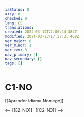 ```yaml
---
iaStatus: 0
a11y: 0
checked: 0
lang: ES
translations: 
created: 2024-03-14T22:06:14.384Z
modified: 2024-03-23T17:37:31.468Z
ver_major: 0
ver_minor: 1
ver_rev: 3
nav_primary: []
nav_secondary: []
tags: []
---
```

# C1-NO

[[Aprender Idioma Noruego]]

<-- [[B2-NO]] | [[C2-NO]] -->